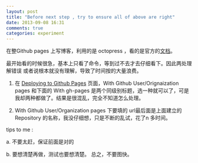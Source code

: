 ```yaml
---
layout: post
title: "Before next step , try to ensure all of above are right"
date: 2013-09-08 16:31
comments: true
categories: experiment
---
```


 在整Github pages 上写博客，利用的是 octopress ，看的是官方的[文档]("http://octopress.org/docs/deploying/github/")。

 最开始看的时候很急，基本上只看了命令，等到过不去才去仔细看下。因此两处理解错误 或者说根本就没有理解，导致了时间按的大量浪费。

1. 在 [Deploying to Github Pages]("http://octopress.org/docs/deploying/github/") 页面，With Github User/Orignaization pages 和下面的 With gh-pages 是两个同级别标题，选一种就可以了，可是我却两种都做了。结果是很混乱，完全不知道怎么处理。

2. With Github User/Organization pages 下要填的 url最后面是上面建立的 Repository 的名称，我没仔细想，只是不断的乱试，花了n 多时间。

 tips to me :

a. 不要太赶，保证前面是对的

b. 要想清楚再做，测试也要想清楚。
总之，不要图快。
